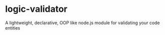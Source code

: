 # logic-validator
A lightweight, declarative, OOP like node.js module for validating your code entities
